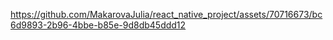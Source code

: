 






https://github.com/MakarovaJulia/react_native_project/assets/70716673/bc6d9893-2b96-4bbe-b85e-9d8db45ddd12

